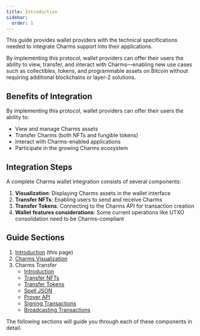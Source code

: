 ```yaml
---
title: Introduction
sidebar:
  order: 1
---
```


This guide provides wallet providers with the technical specifications needed to integrate Charms support into their applications.

By implementing this protocol, wallet providers can offer their users the ability to view, transfer, and interact with Charms—enabling new use cases such as collectibles, tokens, and programmable assets on Bitcoin without requiring additional blockchains or layer-2 solutions.

## Benefits of Integration

By implementing this protocol, wallet providers can offer their users the ability to:

- View and manage Charms assets
- Transfer Charms (both NFTs and fungible tokens)
- Interact with Charms-enabled applications
- Participate in the growing Charms ecosystem

## Integration Steps

A complete Charms wallet integration consists of several components:

1. **Visualization**: Displaying Charms assets in the wallet interface
2. **Transfer NFTs**: Enabling users to send and receive Charms
3. **Transfer Tokens**: Connecting to the Charms API for transaction creation
4. **Wallet features considerations**: Some current operations like UTXO consolidation need to be Charms-compliant

## Guide Sections

1. [Introduction](/guides/wallet-integration/introduction) (this page)
2. [Charms Visualization](/guides/wallet-integration/visualization)
3. Charms Transfer
   - [Introduction](/guides/wallet-integration/transfer/introduction)
   - [Transfer NFTs](/guides/wallet-integration/transfer/nft)
   - [Transfer Tokens](/guides/wallet-integration/transfer/token)
   - [Spell JSON](/guides/wallet-integration/transfer/spell-json)
   - [Prover API](/guides/wallet-integration/transfer/prover-api)
   - [Signing Transactions](/guides/wallet-integration/transfer/signing)
   - [Broadcasting Transactions](/guides/wallet-integration/transfer/broadcasting)

The following sections will guide you through each of these components in detail.
